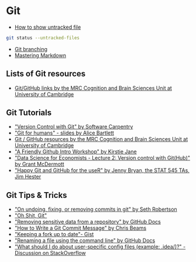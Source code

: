 # Git

- [How to show untracked file](https://stackoverflow.com/questions/12682045/git-status-show-files-that-will-be-added-staged-in-subdirectories)

```bash
git status --untracked-files
```

- [Git branching](https://www.atlassian.com/de/git/tutorials/using-branches)
- [Mastering Markdown](https://guides.github.com/features/mastering-markdown/)

## Lists of Git resources

- [Git/GitHub links by the MRC Cognition and Brain Sciences Unit at University of Cambridge](http://www.mrc-cbu.cam.ac.uk/openscience/resources/#github)

## Git Tutorials

- ["Version Control with Git" by Software Carpentry](https://swcarpentry.github.io/git-novice/)
- ["Git for humans" - slides by Alice Bartlett](https://speakerdeck.com/alicebartlett/git-for-humans)
- [Git / GitHub resources by the MRC Cognition and Brain Sciences Unit at University of Cambridge](http://www.mrc-cbu.cam.ac.uk/openscience/resources/#github)
- ["A Friendly Github Intro Workshop" by Kirstie Jane](https://kirstiejane.github.io/friendly-github-intro/index.html)
- ["Data Science for Economists - Lecture 2: Version control with Git(Hub)" by Grant McDermott](https://raw.githack.com/uo-ec607/lectures/master/02-git/02-Git.html#1)
- ["Happy Git and GitHub for the useR" by Jenny Bryan, the STAT 545 TAs, Jim Hester](https://happygitwithr.com/)

## Git Tips & Tricks

- ["On undoing, fixing, or removing commits in git" by Seth Robertson](http://sethrobertson.github.io/GitFixUm/fixup.html)
- ["Oh Shit, Git"](https://ohshitgit.com/)
- ["Removing sensitive data from a repository" by GitHub Docs](https://docs.github.com/en/github/authenticating-to-github/removing-sensitive-data-from-a-repository)
- ["How to Write a Git Commit Message" by Chris Beams](https://chris.beams.io/posts/git-commit/)
- ["Keeping a fork up to date"- Gist](https://gist.github.com/CristinaSolana/1885435)
- ["Renaming a file using the command line" by GitHub Docs](https://docs.github.com/en/github/managing-files-in-a-repository/renaming-a-file-using-the-command-line)
- ["What should I do about user-specific config files (example: .idea/)?" - Discussion on StackOverflow](https://stackoverflow.com/questions/26851885/what-should-i-do-about-user-specific-config-files-example-idea/26851996#26851996)
